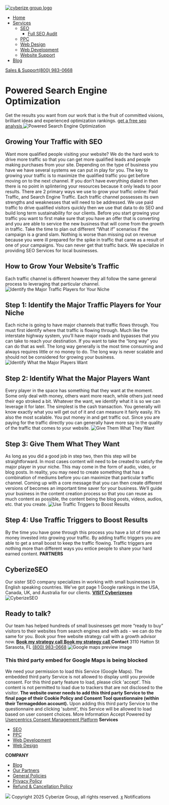 [![cyberize group logo](https://cyberizegroup.com/wp-content/uploads/2020/12/Group-1027.png)](https://cyberizegroup.com/)
[](javascript:void\(0\))
  * [Home](https://cyberizegroup.com/)
  * [Services](https://cyberizegroup.com/seo-services/)
    * [SEO](https://cyberizegroup.com/seo-services/)
      * [Full SEO Audit](https://cyberizegroup.com/full-seo-audit/)
    * [PPC](https://cyberizegroup.com/ppc/)
    * [Web Design](https://cyberizegroup.com/website-design/)
    * [Web Development](https://cyberizegroup.com/web-development/)
    * [Website Support](https://cyberizegroup.com/wordpress-support-options/)
  * [Blog](https://cyberizegroup.com/blog/)


[ Sales & Support(800) 983-0668 ](tel:+18009830668)
# Powered Search Engine Optimization
Get the results you want from our work that is the fruit of committed visions, brilliant ideas and experienced optimization rankings.
[ get a free seo analysis ](https://cyberizegroup.com/seo-services/)
![Powered Search Engine Optimization](https://cyberizegroup.com/wp-content/uploads/2021/01/SEO.png)
## **Growing Your Traffic with SEO**
Want more qualified people visiting your website?
We do the hard work to drive more traffic so that you can get more qualified leads and people making purchases from your site. Depending on the type of business you have we have several systems we can put in play for you.
The key to growing your traffic is to maximize the qualified traffic you get before moving on to the next channel. If you don’t have everything dialed in then there is no point in splintering your resources because it only leads to poor results.
There are 2 primary ways we use to grow your traffic online: Paid Traffic, and Search Engine Traffic. Each traffic channel possesses its own strengths and weaknesses that will need to be addressed. We use paid traffic to drive qualified visitors quickly then we use that data to do SEO and build long term sustainability for our clients.
Before you start growing your traffic you want to first make sure that you have an offer that is converting and you are able to service the new business that will come from the growth in traffic.
Take the time to plan out different “What if” scenarios if the campaign is a grand slam. Nothing is worse than missing out on revenue because you were ill prepared for the spike in traffic that came as a result of one of your campaigns. You can never get that traffic back.
We specialize in providing SEO Services for local businesses.
## **How to Grow Your Website’s Traffic**
Each traffic channel is different however they all follow the same general process to leveraging that particular channel.
![Identify the Major Traffic Players for Your Niche](https://cyberizegroup.com/wp-content/uploads/2021/01/Group-2041.png)
## **Step 1: Identify the Major Traffic Players for Your Niche**
Each niche is going to have major channels that traffic flows through. You must first identify where that traffic is flowing through. Much like the interstate highway system, you’ll have major roads and bypasses that you can take to reach your destination.
If you want to take the “long way” you can do that as well. The long way generally is the most time consuming and always requires little or no money to do. The long way is never scalable and should not be considered for growing your business.
![Identify What the Major Players Want](https://cyberizegroup.com/wp-content/uploads/2021/01/Group-2124.png)
## **Step 2: Identify What the Major Players Want**
Every player in the space has something that they want at the moment. Some only deal with money, others want more reach, while others just need their ego stroked a bit. Whatever the want, we identify what it is so we can leverage it for later.
The simplest is the cash transaction. You generally will know exactly what you will get out of it and can measure it fairly easily. It’s also the most scalable. You put money in and get traffic out. Since you are paying for the traffic directly you can generally have more say in the quality of the traffic that comes to your website.
![Give Them What They Want](https://cyberizegroup.com/wp-content/uploads/2021/01/Group-2244.png)
## **Step 3: Give Them What They Want**
As long as you did a good job in step two, then this step will be straightforward. In most cases content will need to be created to satisfy the major player in your niche. This may come in the form of audio, video, or blog posts. In reality, you may need to create something that has a combination of mediums before you can maximize that particular traffic channel.
Coming up with a core message that you can then create different versions of becomes an important time saver for your business. We’ll guide your business in the content creation process so that you can reuse as much content as possible, the content being the blog posts, videos, audios, etc. that you create.
![Use Traffic Triggers to Boost Results](https://cyberizegroup.com/wp-content/uploads/2021/01/Group-639.png)
## **Step 4: Use Traffic Triggers to Boost Results**
By the time you have gone through this process you have a lot of time and money invested into growing your traffic. By adding traffic triggers you are able to get a small boost to keep the traffic flowing.
Traffic triggers are nothing more than different ways you entice people to share your hard earned content.
**PARTNERS**
## **CyberizeSEO**
Our sister SEO company specializes in working with small businesses in English speaking countries. We've got page 1 Google rankings in the USA, Canada, UK, and Australia for our clients. 
[ **VISIT Cyberizeseo** ](https://cyberizeseo.com)
![CyberizeSEO](https://cyberizegroup.com/wp-content/uploads/2021/01/Group-2045.png)
## Ready to talk?
Our team has helped hundreds of small businesses get more “ready to buy” visitors to their websites from search engines and with ads - we can do the same for you. Book your free website strategy call with a growth advisor now.
[ **Book my strategy call** ](https://cyberizegroup.com/growth-call/)
[ **Book my strategy call** ](https://cyberizegroup.com/seo-services/)
**Contact**
3110 Hatton St Sarasota, FL
[(800) 983-0668](tel:+18009830668)
![Google maps preview image](https://privacy-proxy-server.usercentrics.eu/googleMaps?center=NaN,NaN&size=1000x500&zoom=12)
### This third party embed for Google Maps is being blocked
We need your permission to load this Service (Google Maps). The embedded third party Service is not allowed to display until you provide consent. For this third party feature to load, please click 'accept'.
This content is not permitted to load due to trackers that are not disclosed to the visitor. **The website owner needs to add this third party Service to the final page of their Cookie Policy and Consent Tool questionnaire (within their Termageddon account).** Upon adding this third party Service to the questionnaire and clicking 'submit', this Service will be allowed to load based on user consent choices.
More Information  Accept 
Powered by [Usercentrics Consent Management Platform](https://usercentrics.com/)
**Services**
[](javascript:void\(0\))
  * [SEO](https://cyberizegroup.com/seo-services/)
  * [PPC](https://cyberizegroup.com/ppc/)
  * [Web Development](https://cyberizegroup.com/web-development/)
  * [Web Design](https://cyberizegroup.com/website-design/)


**COMPANY**
[](javascript:void\(0\))
  * [Blog](https://cyberizegroup.com/blog/)
  * [Our Partners](https://cyberizegroup.com/our-partners/)
  * [General Policies](https://cyberizegroup.com/general-policies/)
  * [Privacy Policy](https://cyberizegroup.com/privacy-policy/)
  * [Refund & Cancellation Policy](https://cyberizegroup.com/refund-cancellation-policy/)


![](https://cyberizegroup.com/wp-content/uploads/2020/12/Group-1027.png)
[ ](https://www.facebook.com/cyberizegroup/)
[ ](https://twitter.com/CyberizeGroup)
[ ](https://www.instagram.com/cyberizegroup/)
[ ](https://www.linkedin.com/company/cyberize-group/)
[ ](https://www.youtube.com/@cyberizegroup)
Copyright 2025 Cyberize Group, all rights reserved.
[x](javascript:void\(0\) "Close")
Notifications